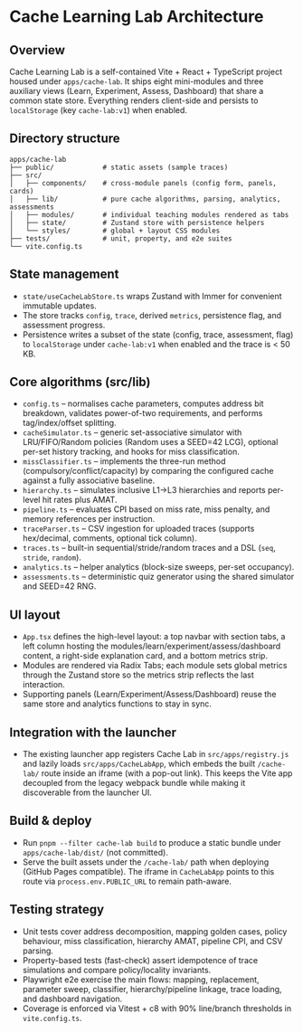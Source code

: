 # Cache Learning Lab Architecture

## Overview

Cache Learning Lab is a self-contained Vite + React + TypeScript project housed under `apps/cache-lab`. It ships eight mini-modules and three auxiliary views (Learn, Experiment, Assess, Dashboard) that share a common state store. Everything renders client-side and persists to `localStorage` (key `cache-lab:v1`) when enabled.

## Directory structure

```
apps/cache-lab
├── public/            # static assets (sample traces)
├── src/
│   ├── components/    # cross-module panels (config form, panels, cards)
│   ├── lib/           # pure cache algorithms, parsing, analytics, assessments
│   ├── modules/       # individual teaching modules rendered as tabs
│   ├── state/         # Zustand store with persistence helpers
│   └── styles/        # global + layout CSS modules
├── tests/             # unit, property, and e2e suites
└── vite.config.ts
```

## State management

- `state/useCacheLabStore.ts` wraps Zustand with Immer for convenient immutable updates.
- The store tracks `config`, `trace`, derived `metrics`, persistence flag, and assessment progress.
- Persistence writes a subset of the state (config, trace, assessment, flag) to `localStorage` under `cache-lab:v1` when enabled and the trace is < 50 KB.

## Core algorithms (src/lib)

- `config.ts` – normalises cache parameters, computes address bit breakdown, validates power-of-two requirements, and performs tag/index/offset splitting.
- `cacheSimulator.ts` – generic set-associative simulator with LRU/FIFO/Random policies (Random uses a SEED=42 LCG), optional per-set history tracking, and hooks for miss classification.
- `missClassifier.ts` – implements the three-run method (compulsory/conflict/capacity) by comparing the configured cache against a fully associative baseline.
- `hierarchy.ts` – simulates inclusive L1→L3 hierarchies and reports per-level hit rates plus AMAT.
- `pipeline.ts` – evaluates CPI based on miss rate, miss penalty, and memory references per instruction.
- `traceParser.ts` – CSV ingestion for uploaded traces (supports hex/decimal, comments, optional tick column).
- `traces.ts` – built-in sequential/stride/random traces and a DSL (`seq`, `stride`, `random`).
- `analytics.ts` – helper analytics (block-size sweeps, per-set occupancy).
- `assessments.ts` – deterministic quiz generator using the shared simulator and SEED=42 RNG.

## UI layout

- `App.tsx` defines the high-level layout: a top navbar with section tabs, a left column hosting the modules/learn/experiment/assess/dashboard content, a right-side explanation card, and a bottom metrics strip.
- Modules are rendered via Radix Tabs; each module sets global metrics through the Zustand store so the metrics strip reflects the last interaction.
- Supporting panels (Learn/Experiment/Assess/Dashboard) reuse the same store and analytics functions to stay in sync.

## Integration with the launcher

- The existing launcher app registers Cache Lab in `src/apps/registry.js` and lazily loads `src/apps/CacheLabApp`, which embeds the built `/cache-lab/` route inside an iframe (with a pop-out link). This keeps the Vite app decoupled from the legacy webpack bundle while making it discoverable from the launcher UI.

## Build & deploy

- Run `pnpm --filter cache-lab build` to produce a static bundle under `apps/cache-lab/dist/` (not committed).
- Serve the built assets under the `/cache-lab/` path when deploying (GitHub Pages compatible). The iframe in `CacheLabApp` points to this route via `process.env.PUBLIC_URL` to remain path-aware.

## Testing strategy

- Unit tests cover address decomposition, mapping golden cases, policy behaviour, miss classification, hierarchy AMAT, pipeline CPI, and CSV parsing.
- Property-based tests (fast-check) assert idempotence of trace simulations and compare policy/locality invariants.
- Playwright e2e exercise the main flows: mapping, replacement, parameter sweep, classifier, hierarchy/pipeline linkage, trace loading, and dashboard navigation.
- Coverage is enforced via Vitest + c8 with 90% line/branch thresholds in `vite.config.ts`.
